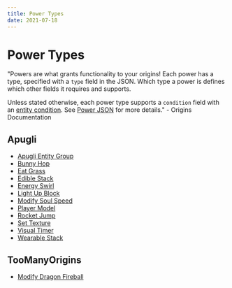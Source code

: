 ```yaml
---
title: Power Types
date: 2021-07-18
---
```


# Power Types

"Powers are what grants functionality to your origins! Each power has a type, specified with
a `type` field in the JSON. Which type a power is defines which other fields it requires and supports.

Unless stated otherwise, each power type supports a `condition` field with an [entity condition](https://origins.readthedocs.io/en/latest/entity_conditions/). See [Power JSON](https://origins.readthedocs.io/en/latest/power_json/) for more details." - Origins Documentation

## Apugli
* [Apugli Entity Group](entity_group)
* [Bunny Hop](bunny_hop)
* [Eat Grass](eat_grass)
* [Edible Stack](edible_stack)
* [Energy Swirl](energy_swirl)
* [Light Up Block](light_up_block)
* [Modify Soul Speed](modify_soul_speed)
* [Player Model](player_model)
* [Rocket Jump](rocket_jump)
* [Set Texture](set_texture)
* [Visual Timer](visual_timer)
* [Wearable Stack](wearable_stack)

## TooManyOrigins
* [Modify Dragon Fireball](modify_dragon_fireball)